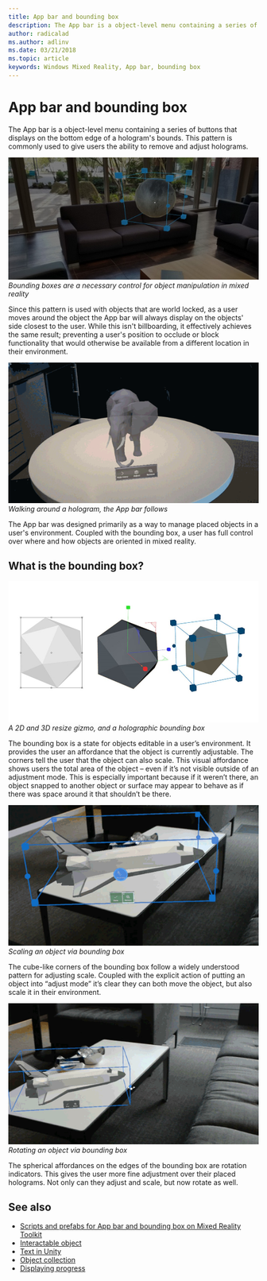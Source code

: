 ```yaml
---
title: App bar and bounding box
description: The App bar is a object-level menu containing a series of buttons that displays on the bottom edge of a hologram's bounds.
author: radicalad
ms.author: adlinv
ms.date: 03/21/2018
ms.topic: article
keywords: Windows Mixed Reality, App bar, bounding box
---
```




# App bar and bounding box

The App bar is a object-level menu containing a series of buttons that displays on the bottom edge of a hologram's bounds. This pattern is commonly used to give users the ability to remove and adjust holograms.

![Bounding boxes are a necessary control for object manipulation in Mixed Reality.](images/640px-boundingbox-hero.jpg)<br>
*Bounding boxes are a necessary control for object manipulation in mixed reality*

Since this pattern is used with objects that are world locked, as a user moves around the object the App bar will always display on the objects' side closest to the user. While this isn't billboarding, it effectively achieves the same result; preventing a user's position to occlude or block functionality that would otherwise be available from a different location in their environment.

![Walking around a hologram. The App bar follows.](images/holobar-followuser.gif)<br>
*Walking around a hologram, the App bar follows*

The App bar was designed primarily as a way to manage placed objects in a user's environment. Coupled with the bounding box, a user has full control over where and how objects are oriented in mixed reality.

## What is the bounding box?

![A 2d and 3d resize gizmo, and a holographic bounding box](images/boundingbox-progression-1000px.jpg)<br>
*A 2D and 3D resize gizmo, and a holographic bounding box*

The bounding box is a state for objects editable in a user’s environment. It provides the user an affordance that the object is currently adjustable. The corners tell the user that the object can also scale. This visual affordance shows users the total area of the object – even if it’s not visible outside of an adjustment mode. This is especially important because if it weren’t there, an object snapped to another object or surface may appear to behave as if there was space around it that shouldn’t be there.

![HoloLens point-of-view of scaling an object via bounding box](images/bounding-box-scale.gif)<br>
*Scaling an object via bounding box*

The cube-like corners of the bounding box follow a widely understood pattern for adjusting scale. Coupled with the explicit action of putting an object into “adjust mode” it’s clear they can both move the object, but also scale it in their environment.

![HoloLens point-of-view of rotating an object via bounding box](images/bounding-box-rotate.gif)<br>
*Rotating an object via bounding box*

The spherical affordances on the edges of the bounding box are rotation indicators. This gives the user more fine adjustment over their placed holograms. Not only can they adjust and scale, but now rotate as well.

## See also
* [Scripts and prefabs for App bar and bounding box on Mixed Reality Toolkit](https://github.com/Microsoft/MixedRealityToolkit-Unity/blob/htk_release/Assets/HoloToolkit-Examples/UX/Readme/README_BoundingBoxGizmoExample.md)
* [Interactable object](interactable-object.md)
* [Text in Unity](text-in-unity.md)
* [Object collection](object-collection.md)
* [Displaying progress](progress.md)
